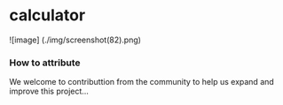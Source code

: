 # calculator
![image] (./img/screenshot(82).png)
### How to attribute
We welcome to contributtion from the community to help us expand and improve this project...
 

